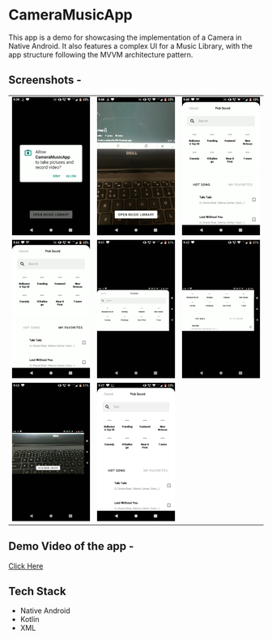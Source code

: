 # CameraMusicApp
This app is a demo for showcasing the implementation of a Camera in Native Android. It also features a complex UI for a Music Library, with the app structure following the MVVM architecture pattern.

## Screenshots -
<table>
    <tr>
        <td><img src="/app/screenshots/1.png?raw=true"></td>
        <td><img src="/app/screenshots/2.png?raw=true"></td>
        <td><img src="/app/screenshots/3.png?raw=true"></td>
    </tr>
    <tr>
        <td><img src="/app/screenshots/4.png?raw=true"></td>
        <td><img src="/app/screenshots/5.png?raw=true"></td>
        <td><img src="/app/screenshots/6.png?raw=true"></td>
    </tr>
    <tr>
        <td><img src="/app/screenshots/7.png?raw=true"></td>
        <td><img src="/app/screenshots/8.png?raw=true"></td>
    </tr>
</table>

## Demo Video of the app -
<a href="https://www.youtube.com/watch?v=bmbeBpuVONM">Click Here</a>

## Tech Stack
<ul>
  <li>Native Android</li>
  <li>Kotlin</li>
  <li>XML</li>
</ul>
